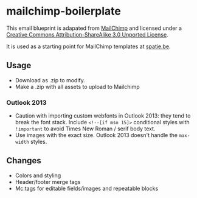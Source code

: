 # mailchimp-boilerplate

This email blueprint is adapated from [MailChimp](https://github.com/mailchimp/email-blueprints) and licensed under a [Creative Commons Attribution-ShareAlike 3.0 Unported License](http://creativecommons.org/licenses/by-sa/3.0/).

It is used as a starting point for MailChimp templates at [spatie.be](https://spatie.be).

## Usage

- Download as .zip to modify.
- Make a .zip with all assets to upload to Mailchimp

### Outlook 2013

- Caution with importing custom webfonts in Outlook 2013: they tend to break the font stack. Include `<!--[if mso 15]>` conditional styles with `!important` to avoid Times New Roman / serif body text.
- Use images with the exact size. Outlook 2013 doesn't handle the `max-width` styles.


## Changes

- Colors and styling
- Header/footer merge tags
- Mc:tags for editable fields/images and repeatable blocks